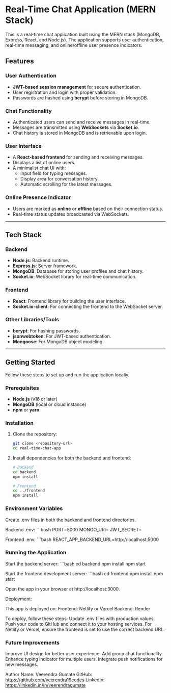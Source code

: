 # Real-Time Chat Application (MERN Stack)

This is a real-time chat application built using the MERN stack (MongoDB, Express, React, and Node.js). The application supports user authentication, real-time messaging, and online/offline user presence indicators.

## Features

### User Authentication

- **JWT-based session management** for secure authentication.
- User registration and login with proper validation.
- Passwords are hashed using **bcrypt** before storing in MongoDB.

### Chat Functionality

- Authenticated users can send and receive messages in real-time.
- Messages are transmitted using **WebSockets** via **Socket.io**.
- Chat history is stored in MongoDB and is retrievable upon login.

### User Interface

- A **React-based frontend** for sending and receiving messages.
- Displays a list of online users.
- A minimalist chat UI with:
  - Input field for typing messages.
  - Display area for conversation history.
  - Automatic scrolling for the latest messages.

### Online Presence Indicator

- Users are marked as **online** or **offline** based on their connection status.
- Real-time status updates broadcasted via WebSockets.


---

## Tech Stack

### Backend

- **Node.js**: Backend runtime.
- **Express.js**: Server framework.
- **MongoDB**: Database for storing user profiles and chat history.
- **Socket.io**: WebSocket library for real-time communication.

### Frontend

- **React**: Frontend library for building the user interface.
- **Socket.io-client**: For connecting the frontend to the WebSocket server.

### Other Libraries/Tools

- **bcrypt**: For hashing passwords.
- **jsonwebtoken**: For JWT-based authentication.
- **Mongoose**: For MongoDB object modeling.

---

## Getting Started

Follow these steps to set up and run the application locally.

### Prerequisites

- **Node.js** (v16 or later)
- **MongoDB** (local or cloud instance)
- **npm** or **yarn**

### Installation

1. Clone the repository:
    ```bash
    git clone <repository-url>
    cd real-time-chat-app

2. Install dependencies for both the backend and frontend:
    ```bash
    # Backend
    cd backend
    npm install

    # Frontend
    cd ../frontend
    npm install


### Environment Variables

Create .env files in both the backend and frontend directories.

Backend .env:
    ```bash
    PORT=5000
    MONGO_URI=<your-mongodb-connection-string>
    JWT_SECRET=<your-jwt-secret>

Frontend .env:
    ```bash
    REACT_APP_BACKEND_URL=http://localhost:5000
  
### Running the Application

Start the backend server:
    ```bash
    cd backend
    npm install
    npm start

Start the frontend development server:
    ```bash
    cd frontend
    npm install
    npm start

Open the app in your browser at http://localhost:3000.

Deployment:

This app is deployed on:
Frontend: Netlify or Vercel
Backend: Render 

To deploy, follow these steps:
Update .env files with production values.
Push your code to GitHub and connect it to your hosting services.
For Netlify or Vercel, ensure the frontend is set to use the correct backend URL.

### Future Improvements

Improve UI design for better user experience.
Add group chat functionality.
Enhance typing indicator for multiple users.
Integrate push notifications for new messages.

Author
Name: Veerendra Gumate
GitHub: https://github.com/veerendra19codes
LinkedIn: https://linkedin.in/in/veerendragumate



